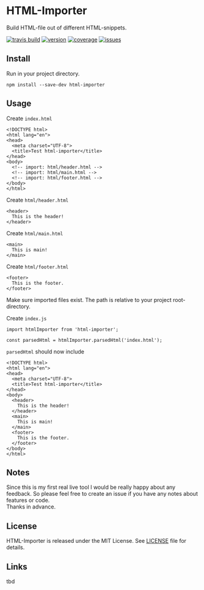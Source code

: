 # HTML-Importer

Build HTML-file out of different HTML-snippets.

[![travis build](https://img.shields.io/travis/seebaermichi/html-importer.svg?style=flat-square)](https://travis-ci.org/seebaermichi/html-importer)
[![version](https://img.shields.io/npm/v/html-importer.svg?style=flat-square)](https://www.npmjs.com/package/html-importer)
[![coverage](https://img.shields.io/codecov/c/github/seebaermichi/html-importer.svg?style=flat-square)](https://codecov.io/gh/seebaermichi/html-importer)
[![issues](https://img.shields.io/github/issues/seebaermichi/html-importer.svg?style=flat-square)](https://github.com/seebaermichi/html-importer/issues)


## Install
Run in your project directory.
```
npm install --save-dev html-importer
```

## Usage
Create `index.html`
```
<!DOCTYPE html>
<html lang="en">
<head>
  <meta charset="UTF-8">
  <title>Test html-importer</title>
</head>
<body>
  <!-- import: html/header.html -->
  <!-- import: html/main.html -->
  <!-- import: html/footer.html -->
</body>
</html>
```

Create `html/header.html`
```
<header>
  This is the header!
</header>
```

Create `html/main.html`
```
<main>
  This is main!
</main>
```
Create `html/footer.html`
```
<footer>
  This is the footer.
</footer>
```


Make sure imported files exist. The path is relative to your project root-directory.

Create `index.js`
```
import htmlImporter from 'html-importer';

const parsedHtml = htmlImporter.parsedHtml('index.html');
```

`parsedHtml` should now include
```
<!DOCTYPE html>
<html lang="en">
<head>
  <meta charset="UTF-8">
  <title>Test html-importer</title>
</head>
<body>
  <header>
    This is the header!
  </header>
  <main>
    This is main!
  </main>
  <footer>
    This is the footer.
  </footer>
</body>
</html>
```


## Notes
Since this is my first real live tool I would be really happy about any feedback. So please feel free to create an issue if you have any notes about features or code.  
Thanks in advance.

## License
HTML-Importer is released under the MIT License. See [LICENSE][1] file for details.

## Links
tbd

[1]: https://github.com/seebaermichi/html-importer/blob/master/LICENSE

